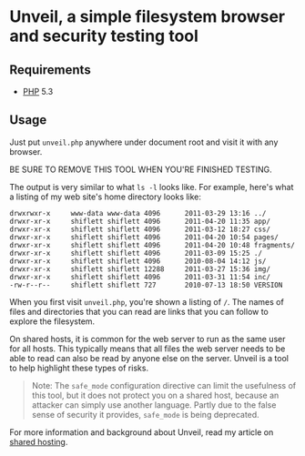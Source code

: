 Unveil, a simple filesystem browser and security testing tool
=============================================================

Requirements
------------

- [PHP](http://php.net/) 5.3

Usage
-----

Just put `unveil.php` anywhere under document root and visit it with any
browser.

BE SURE TO REMOVE THIS TOOL WHEN YOU'RE FINISHED TESTING.

The output is very similar to what `ls -l` looks like. For example, here's what
a listing of my web site's home directory looks like:

    drwxrwxr-x     www-data www-data 4096      2011-03-29 13:16 ../
    drwxr-xr-x     shiflett shiflett 4096      2011-04-20 11:35 app/
    drwxr-xr-x     shiflett shiflett 4096      2011-03-12 18:27 css/
    drwxr-xr-x     shiflett shiflett 4096      2011-04-20 10:54 pages/
    drwxr-xr-x     shiflett shiflett 4096      2011-04-20 10:48 fragments/
    drwxr-xr-x     shiflett shiflett 4096      2011-03-09 15:25 ./
    drwxr-xr-x     shiflett shiflett 4096      2010-08-04 14:12 js/
    drwxr-xr-x     shiflett shiflett 12288     2011-03-27 15:36 img/
    drwxr-xr-x     shiflett shiflett 4096      2011-03-31 11:54 inc/
    -rw-r--r--     shiflett shiflett 727       2010-07-13 18:50 VERSION

When you first visit `unveil.php`, you're shown a listing of `/`. The names of
files and directories that you can read are links that you can follow to explore
the filesystem.

On shared hosts, it is common for the web server to run as the same user for all
hosts. This typically means that all files the web server needs to be able to
read can also be read by anyone else on the server. Unveil is a tool to help
highlight these types of risks.

> Note: The `safe_mode` configuration directive can limit the usefulness of this
> tool, but it does not protect you on a shared host, because an attacker can
> simply use another language. Partly due to the false sense of security it
> provides, `safe_mode` is being deprecated.

For more information and background about Unveil, read my article on
[shared hosting](http://shiflett.org/articles/shared-hosting).